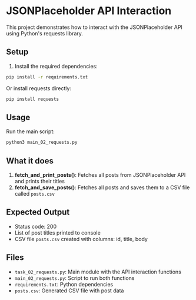 # JSONPlaceholder API Interaction

This project demonstrates how to interact with the JSONPlaceholder API using Python's requests library.

## Setup

1. Install the required dependencies:
```bash
pip install -r requirements.txt
```

Or install requests directly:
```bash
pip install requests
```

## Usage

Run the main script:
```bash
python3 main_02_requests.py
```

## What it does

1. **fetch_and_print_posts()**: Fetches all posts from JSONPlaceholder API and prints their titles
2. **fetch_and_save_posts()**: Fetches all posts and saves them to a CSV file called `posts.csv`

## Expected Output

- Status code: 200
- List of post titles printed to console
- CSV file `posts.csv` created with columns: id, title, body

## Files

- `task_02_requests.py`: Main module with the API interaction functions
- `main_02_requests.py`: Script to run both functions
- `requirements.txt`: Python dependencies
- `posts.csv`: Generated CSV file with post data 